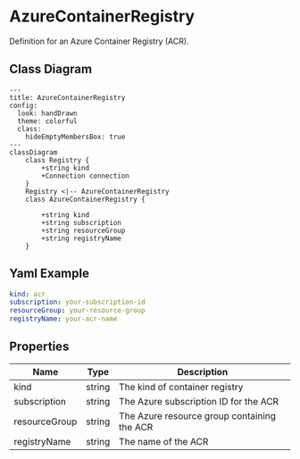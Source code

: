 # AzureContainerRegistry

Definition for an Azure Container Registry (ACR).

## Class Diagram

```mermaid
---
title: AzureContainerRegistry
config:
  look: handDrawn
  theme: colorful
  class:
    hideEmptyMembersBox: true
---
classDiagram
    class Registry {
        +string kind
        +Connection connection
    }
    Registry <|-- AzureContainerRegistry
    class AzureContainerRegistry {
      
        +string kind
        +string subscription
        +string resourceGroup
        +string registryName
    }
```

## Yaml Example

```yaml
kind: acr
subscription: your-subscription-id
resourceGroup: your-resource-group
registryName: your-acr-name

```

## Properties

| Name | Type | Description |
| ---- | ---- | ----------- |
| kind | string | The kind of container registry  |
| subscription | string | The Azure subscription ID for the ACR  |
| resourceGroup | string | The Azure resource group containing the ACR  |
| registryName | string | The name of the ACR  |
